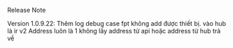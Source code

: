 Release Note

Version 1.0.9.22:
Thêm log debug case fpt không add được thiết bị. vào hub là ir v2
Address luôn là 1 không lấy address từ api hoặc address từ hub trả về
    


